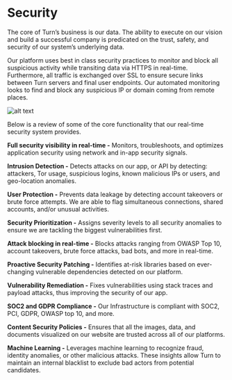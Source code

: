 # Security
The core of Turn’s business is our data. The ability to execute on our vision and build a successful company is predicated on the trust, safety, and security of our system’s underlying data.

Our platform uses best in class security practices to monitor and block all suspicious activity while transiting data via HTTPS in real-time. Furthermore, all traffic is exchanged over SSL to ensure secure links between Turn servers and final user endpoints. Our automated monitoring looks to find and block any suspicious IP or domain coming from remote places.

![alt text](https://documentation.turning.io/static/status/security-laptop.png "Security")

Below is a review of some of the core functionality that our real-time security system provides.

**Full security visibility in real-time -** Monitors, troubleshoots, and optimizes application security using network and in-app security signals.

**Intrusion Detection -** Detects attacks on our app, or API by detecting: attackers, Tor usage, suspicious logins, known malicious IPs or users, and geo-location anomalies.

**User Protection -** Prevents data leakage by detecting account takeovers or brute force attempts. We are able to flag simultaneous connections, shared accounts, and/or unusual activities.

**Security Prioritization -** Assigns severity levels to all security anomalies to ensure we are tackling the biggest vulnerabilities first.

**Attack blocking in real-time -** Blocks attacks ranging from OWASP Top 10, account takeovers, brute force attacks, bad bots, and more in real-time.

**Proactive Security Patching -** Identifies at-risk libraries based on ever-changing vulnerable dependencies detected on our platform.

**Vulnerability Remediation -** Fixes vulnerabilities using stack traces and payload attacks, thus improving the security of our app.

**SOC2 and GDPR Compliance -** Our Infrastructure is compliant with SOC2, PCI, GDPR, OWASP top 10, and more.

**Content Security Policies -** Ensures that all the images, data, and documents visualized on our website are trusted across all of our platforms.

**Machine Learning -** Leverages machine learning to recognize fraud, identity anomalies, or other malicious attacks. These insights allow Turn to maintain an internal blacklist to exclude bad actors from potential candidates.
